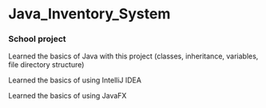 # Java_Inventory_System
<h3>School project</h3>

<p>Learned the basics of Java with this project (classes, inheritance, variables, file directory structure)<p>
<p>Learned the basics of using IntelliJ IDEA</p>
<p>Learned the basics of using JavaFX<p>

